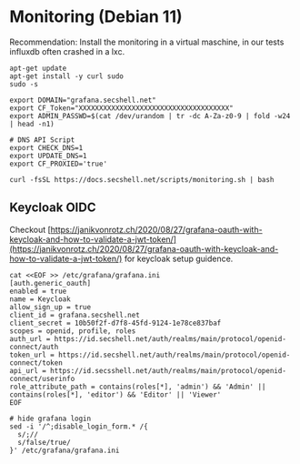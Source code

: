 # Monitoring (Debian 11)

Recommendation: Install the monitoring in a virtual maschine, in our tests influxdb often crashed in a lxc.
```shell
apt-get update
apt-get install -y curl sudo
sudo -s

export DOMAIN="grafana.secshell.net"
export CF_Token="XXXXXXXXXXXXXXXXXXXXXXXXXXXXXXXXXXXXX"
export ADMIN_PASSWD=$(cat /dev/urandom | tr -dc A-Za-z0-9 | fold -w24 | head -n1)

# DNS API Script
export CHECK_DNS=1
export UPDATE_DNS=1
export CF_PROXIED='true'

curl -fsSL https://docs.secshell.net/scripts/monitoring.sh | bash
```

## Keycloak OIDC
Checkout [https://janikvonrotz.ch/2020/08/27/grafana-oauth-with-keycloak-and-how-to-validate-a-jwt-token/](https://janikvonrotz.ch/2020/08/27/grafana-oauth-with-keycloak-and-how-to-validate-a-jwt-token/) for	keycloak setup guidence.
```
cat <<EOF >> /etc/grafana/grafana.ini
[auth.generic_oauth]
enabled = true
name = Keycloak
allow_sign_up = true
client_id = grafana.secshell.net
client_secret = 10b50f2f-d7f8-45fd-9124-1e78ce837baf
scopes = openid, profile, roles
auth_url = https://id.secshell.net/auth/realms/main/protocol/openid-connect/auth
token_url = https://id.secshell.net/auth/realms/main/protocol/openid-connect/token
api_url = https://id.secsshell.net/auth/realms/main/protocol/openid-connect/userinfo
role_attribute_path = contains(roles[*], 'admin') && 'Admin' || contains(roles[*], 'editor') && 'Editor' || 'Viewer'
EOF

# hide grafana login
sed -i '/^;disable_login_form.* /{
  s/;//
  s/false/true/
}' /etc/grafana/grafana.ini
```
